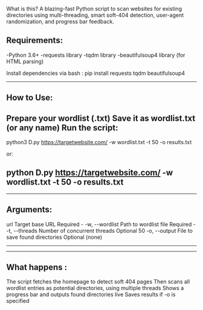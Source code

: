 What is this?
A blazing-fast Python script to scan websites for existing directories using multi-threading, smart soft-404 detection, user-agent randomization, and progress bar feedback.

Requirements:
----------------------------------------
-Python 3.6+
-requests library
-tqdm library
-beautifulsoup4 library (for HTML parsing)

Install dependencies via bash :
pip install requests tqdm beautifulsoup4

----------------------------------------
How to Use:
----------------------------------------
Prepare your wordlist (.txt) Save it as wordlist.txt (or any name)
Run the script:
----------------------------------------
python3 D.py https://targetwebsite.com/ -w wordlist.txt -t 50 -o results.txt 

or:

python D.py https://targetwebsite.com/ -w wordlist.txt -t 50 -o results.txt
----------------------------------------
----------------------------------------
Arguments:
----------------------------------------
url	Target base URL	Required	-
-w, --wordlist	Path to wordlist file	Required	-
-t, --threads	Number of concurrent threads	Optional	50
-o, --output	File to save found directories	Optional	(none)

----------------------------------------
----------------------------------------
What happens : 
----------------------------------------
The script fetches the homepage to detect soft 404 pages
Then scans all wordlist entries as potential directories, using multiple threads
Shows a progress bar and outputs found directories live
Saves results if -o is specified





